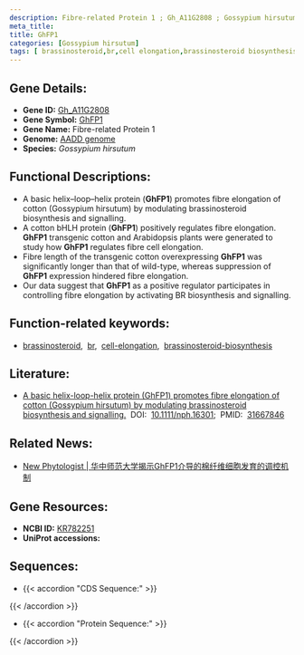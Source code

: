 ```yaml
---
description: Fibre-related Protein 1 ; Gh_A11G2808 ; Gossypium hirsutum
meta_title:
title: GhFP1
categories: [Gossypium hirsutum]
tags: [ brassinosteroid,br,cell elongation,brassinosteroid biosynthesis ]
---
```


## Gene Details:
- **Gene ID:**	[Gh_A11G2808]()
- **Gene Symbol:** <u>GhFP1</u>
- **Gene Name:** Fibre-related Protein 1
- **Genome:** [AADD genome]()
- **Species:** *Gossypium hirsutum*

## Functional Descriptions:
   - A basic helix–loop–helix protein (**GhFP1**) promotes fibre elongation of cotton (Gossypium hirsutum) by modulating brassinosteroid biosynthesis and signalling.
   - A cotton bHLH protein (**GhFP1**) positively regulates fibre elongation. **GhFP1** transgenic cotton and Arabidopsis plants were generated to study how **GhFP1** regulates fibre cell elongation.
   - Fibre length of the transgenic cotton overexpressing **GhFP1** was significantly longer than that of wild-type, whereas suppression of **GhFP1** expression hindered fibre elongation. 
   - Our data suggest that **GhFP1** as a positive regulator participates in controlling fibre elongation by activating BR biosynthesis and signalling. 

## Function-related keywords:
   - [brassinosteroid](/tags/brassinosteroid/),&nbsp;&nbsp;[br](/tags/br/),&nbsp;&nbsp;[cell-elongation](/tags/cell-elongation/),&nbsp;&nbsp;[brassinosteroid-biosynthesis](/tags/brassinosteroid-biosynthesis/)

## Literature:
   - [A basic helix-loop-helix protein (GhFP1) promotes fibre elongation of cotton (Gossypium hirsutum) by modulating brassinosteroid biosynthesis and signalling.]( https://nph.onlinelibrary.wiley.com/doi/10.1111/nph.16301)&nbsp;&nbsp;DOI:&nbsp;&nbsp;[10.1111/nph.16301](https://nph.onlinelibrary.wiley.com/doi/10.1111/nph.16301);&nbsp;&nbsp;PMID:&nbsp;&nbsp;[31667846](https://pubmed.ncbi.nlm.nih.gov/31667846/)

## Related News:
   - [New Phytologist | 华中师范大学揭示GhFP1介导的棉纤维细胞发育的调控机制](https://mp.weixin.qq.com/s?__biz=Mzg3MDEwNDEyMg==&mid=2247486255&idx=4&sn=cedacebe90662893f27350c58fe1e62a&chksm=ce93a67af9e42f6c919648b1d0dfa46f787e34a5f361bb47d72c62b92787c013b50715fc7b10&scene=27#wechat_redirect)

## Gene Resources:
- **NCBI ID:**  [KR782251](https://www.ncbi.nlm.nih.gov/gene/?term=KR782251)
- **UniProt accessions:** [](https://www.uniprot.org/uniprotkb//entry)



## Sequences:
- {{< accordion "CDS Sequence:" >}}

{{< /accordion >}}
- {{< accordion "Protein Sequence:" >}}

{{< /accordion >}}
